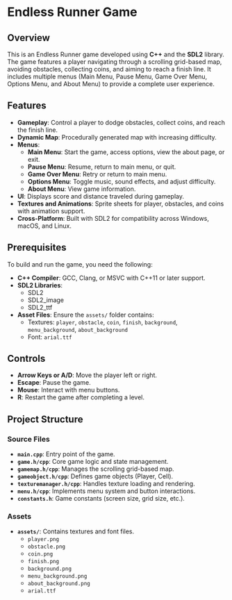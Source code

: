 # Endless Runner Game

## Overview

This is an Endless Runner game developed using **C++** and the **SDL2** library. The game features a player navigating through a scrolling grid-based map, avoiding obstacles, collecting coins, and aiming to reach a finish line. It includes multiple menus (Main Menu, Pause Menu, Game Over Menu, Options Menu, and About Menu) to provide a complete user experience.

## Features

- **Gameplay**: Control a player to dodge obstacles, collect coins, and reach the finish line.
- **Dynamic Map**: Procedurally generated map with increasing difficulty.
- **Menus**:
  - **Main Menu**: Start the game, access options, view the about page, or exit.
  - **Pause Menu**: Resume, return to main menu, or quit.
  - **Game Over Menu**: Retry or return to main menu.
  - **Options Menu**: Toggle music, sound effects, and adjust difficulty.
  - **About Menu**: View game information.
- **UI**: Displays score and distance traveled during gameplay.
- **Textures and Animations**: Sprite sheets for player, obstacles, and coins with animation support.
- **Cross-Platform**: Built with SDL2 for compatibility across Windows, macOS, and Linux.

## Prerequisites

To build and run the game, you need the following:

- **C++ Compiler**: GCC, Clang, or MSVC with C++11 or later support.
- **SDL2 Libraries**:
  - SDL2
  - SDL2_image
  - SDL2_ttf
- **Asset Files**: Ensure the `assets/` folder contains:
  - Textures: `player`, `obstacle`, `coin`, `finish`, `background`, `menu_background`, `about_background`
  - Font: `arial.ttf`

## Controls

- **Arrow Keys or A/D**: Move the player left or right.
- **Escape**: Pause the game.
- **Mouse**: Interact with menu buttons.
- **R**: Restart the game after completing a level.

## Project Structure

### Source Files

- **`main.cpp`**: Entry point of the game.
- **`game.h/cpp`**: Core game logic and state management.
- **`gamemap.h/cpp`**: Manages the scrolling grid-based map.
- **`gameobject.h/cpp`**: Defines game objects (Player, Cell).
- **`texturemanager.h/cpp`**: Handles texture loading and rendering.
- **`menu.h/cpp`**: Implements menu system and button interactions.
- **`constants.h`**: Game constants (screen size, grid size, etc.).

### Assets

- **`assets/`**: Contains textures and font files.
  - `player.png`
  - `obstacle.png`
  - `coin.png`
  - `finish.png`
  - `background.png`
  - `menu_background.png`
  - `about_background.png`
  - `arial.ttf`
